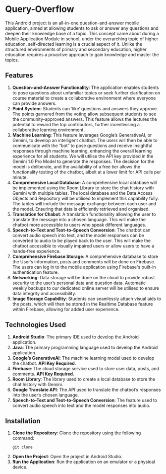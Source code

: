 # Query-Overflow

This Android project is an all-in-one question-and-answer mobile application, aimed at allowing students to ask or answer any questions and deepen their knowledge base of a topic. This concept came about during a Mobile Application Module in school, under the overarching topic of higher education. self-directed learning is a crucial aspect of it. Unlike the structured environments of primary and secondary education, higher education requires a proactive approach to gain knowledge and master the topics.

## Features

1. **Question-and-Answer Functionality**: The application enables students to pose questions about unfamiliar topics or seek further clarification on course material to create a collaborative environment where everyone can provide answers.
2. **Point System**: Students can ‘like’ questions and answers they approve. The points garnered from the voting allow subsequent students to see the community-approved answers. This feature allows the lectures the potential to reward the top contributors, further incentivising a collaborative learning environment.
3. **Machine Learning**: This feature leverages Google’s GenerativeAI, or Gemini, to develop an intelligent chatbot. The users will then be able to communicate with the “bot” to pose questions and receive insightful responses through machine learning, enhancing the overall learning experience for all students. We will utilise the API key provided in the Gemini 1.0 Pro Model to generate the responses. The decision for the model is deliberate, and the availability of a free tier allows the functionality testing of the chatbot, albeit at a lower limit for API calls per minute.
4. **Comprehensive Local Database**: A comprehensive local database will be implemented using the Room Library to store the chat history with Gemini with multiple tables. The local database and the Data Access Objects and Repository will be utilised to implement this capability fully. The tables will include the message exchange between each user and the model. Ensuring that data is efficiently retrieved and organised.
5. **Translation for Chabot**: A translation functionality allowing the user to translate the message into a chosen language. This will make the chatbot more accessible to users who speak different languages.
6. **Speech-to-Text and Text-to-Speech Conversion**: The chatbot can convert audio speech into text, and the model responses can be converted to audio to be played back to the user. This will make the chatbot accessible to visually impaired users or allow users to have a hands-free experience.
7. **Comprehensive Firebase Storage**: A comprehensive database to store the User’s information, posts and comments will be done on Firebase. The users can log in to the mobile application using Firebase's built-in authentication feature.
8. **Networking**: Data storage will be done on the cloud to provide robust security to the user’s personal data and question data. Automatic weekly backups to our dedicated online server will be utilised to ensure data integrity and accessibility.
9. **Image Storage Capability**: Students can seamlessly attach visual aids to the posts, which will then be stored in the Realtime Database feature within Firebase, allowing for added user experience.

## Technologies Used

1. **Android Studio**: The primary IDE used to develop the Android application.
2. **Java**: The primary programming language used to develop the Android application.
3. **Google’s GenerativeAI**: The machine learning model used to develop the chatbot. **API Key Required**.
4. **Firebase**: The cloud storage service used to store user data, posts, and comments. **API Key Required**.
5. **Room Library**: The library used to create a local database to store the chat history with Gemini.
6. **Google Translate API**: The API used to translate the chatbot’s responses into the user’s chosen language.
7. **Speech-to-Text and Text-to-Speech Conversion**: The feature used to convert audio speech into text and the model responses into audio.

## Installation

1. **Clone the Repository**: Clone the repository using the following command:
   ```
   git clone
    ```
2. **Open the Project**: Open the project in Android Studio.
3. **Run the Application**: Run the application on an emulator or a physical device.